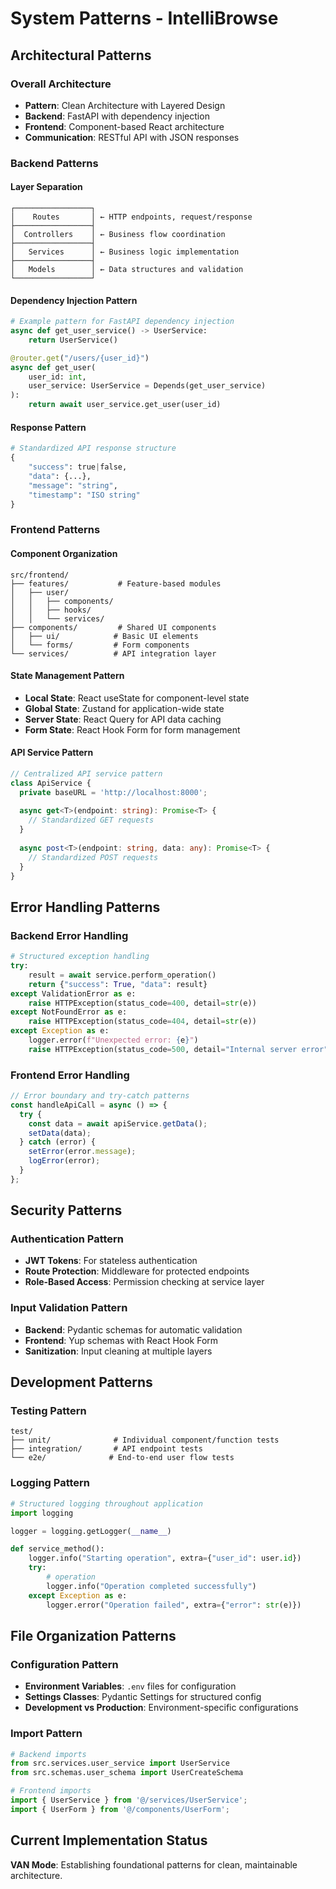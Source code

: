 # System Patterns - IntelliBrowse

## Architectural Patterns

### Overall Architecture
- **Pattern**: Clean Architecture with Layered Design
- **Backend**: FastAPI with dependency injection
- **Frontend**: Component-based React architecture
- **Communication**: RESTful API with JSON responses

### Backend Patterns

#### Layer Separation
```
┌─────────────────┐
│    Routes       │ ← HTTP endpoints, request/response
├─────────────────┤
│  Controllers    │ ← Business flow coordination
├─────────────────┤
│   Services      │ ← Business logic implementation
├─────────────────┤
│   Models        │ ← Data structures and validation
└─────────────────┘
```

#### Dependency Injection Pattern
```python
# Example pattern for FastAPI dependency injection
async def get_user_service() -> UserService:
    return UserService()

@router.get("/users/{user_id}")
async def get_user(
    user_id: int,
    user_service: UserService = Depends(get_user_service)
):
    return await user_service.get_user(user_id)
```

#### Response Pattern
```python
# Standardized API response structure
{
    "success": true|false,
    "data": {...},
    "message": "string",
    "timestamp": "ISO string"
}
```

### Frontend Patterns

#### Component Organization
```
src/frontend/
├── features/           # Feature-based modules
│   ├── user/          
│   │   ├── components/
│   │   ├── hooks/
│   │   └── services/
├── components/         # Shared UI components
│   ├── ui/            # Basic UI elements
│   └── forms/         # Form components
└── services/          # API integration layer
```

#### State Management Pattern
- **Local State**: React useState for component-level state
- **Global State**: Zustand for application-wide state
- **Server State**: React Query for API data caching
- **Form State**: React Hook Form for form management

#### API Service Pattern
```typescript
// Centralized API service pattern
class ApiService {
  private baseURL = 'http://localhost:8000';
  
  async get<T>(endpoint: string): Promise<T> {
    // Standardized GET requests
  }
  
  async post<T>(endpoint: string, data: any): Promise<T> {
    // Standardized POST requests
  }
}
```

## Error Handling Patterns

### Backend Error Handling
```python
# Structured exception handling
try:
    result = await service.perform_operation()
    return {"success": True, "data": result}
except ValidationError as e:
    raise HTTPException(status_code=400, detail=str(e))
except NotFoundError as e:
    raise HTTPException(status_code=404, detail=str(e))
except Exception as e:
    logger.error(f"Unexpected error: {e}")
    raise HTTPException(status_code=500, detail="Internal server error")
```

### Frontend Error Handling
```typescript
// Error boundary and try-catch patterns
const handleApiCall = async () => {
  try {
    const data = await apiService.getData();
    setData(data);
  } catch (error) {
    setError(error.message);
    logError(error);
  }
};
```

## Security Patterns

### Authentication Pattern
- **JWT Tokens**: For stateless authentication
- **Route Protection**: Middleware for protected endpoints
- **Role-Based Access**: Permission checking at service layer

### Input Validation Pattern
- **Backend**: Pydantic schemas for automatic validation
- **Frontend**: Yup schemas with React Hook Form
- **Sanitization**: Input cleaning at multiple layers

## Development Patterns

### Testing Pattern
```
test/
├── unit/              # Individual component/function tests
├── integration/       # API endpoint tests
└── e2e/              # End-to-end user flow tests
```

### Logging Pattern
```python
# Structured logging throughout application
import logging

logger = logging.getLogger(__name__)

def service_method():
    logger.info("Starting operation", extra={"user_id": user.id})
    try:
        # operation
        logger.info("Operation completed successfully")
    except Exception as e:
        logger.error("Operation failed", extra={"error": str(e)})
```

## File Organization Patterns

### Configuration Pattern
- **Environment Variables**: `.env` files for configuration
- **Settings Classes**: Pydantic Settings for structured config
- **Development vs Production**: Environment-specific configurations

### Import Pattern
```python
# Backend imports
from src.services.user_service import UserService
from src.schemas.user_schema import UserCreateSchema

# Frontend imports
import { UserService } from '@/services/UserService';
import { UserForm } from '@/components/UserForm';
```

## Current Implementation Status
**VAN Mode**: Establishing foundational patterns for clean, maintainable architecture. 